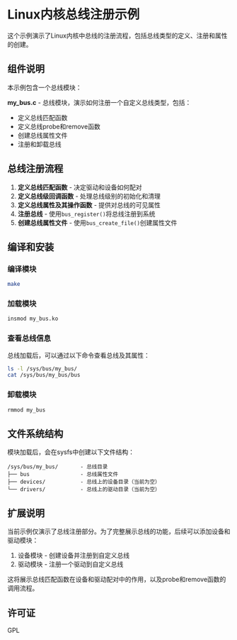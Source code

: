 # Linux内核总线注册示例

这个示例演示了Linux内核中总线的注册流程，包括总线类型的定义、注册和属性的创建。

## 组件说明

本示例包含一个总线模块：

**my_bus.c** - 总线模块，演示如何注册一个自定义总线类型，包括：
- 定义总线匹配函数
- 定义总线probe和remove函数
- 创建总线属性文件
- 注册和卸载总线

## 总线注册流程

1. **定义总线匹配函数** - 决定驱动和设备如何配对
2. **定义总线级回调函数** - 处理总线级别的初始化和清理
3. **定义总线属性及其操作函数** - 提供对总线的可见属性
4. **注册总线** - 使用`bus_register()`将总线注册到系统
5. **创建总线属性文件** - 使用`bus_create_file()`创建属性文件

## 编译和安装

### 编译模块
```bash
make
```

### 加载模块
```bash
insmod my_bus.ko
```

### 查看总线信息
总线加载后，可以通过以下命令查看总线及其属性：
```bash
ls -l /sys/bus/my_bus/
cat /sys/bus/my_bus/bus
```

### 卸载模块
```bash
rmmod my_bus
```

## 文件系统结构

模块加载后，会在sysfs中创建以下文件结构：
```
/sys/bus/my_bus/       - 总线目录
├── bus                - 总线属性文件
├── devices/           - 总线上的设备目录（当前为空）
└── drivers/           - 总线上的驱动目录（当前为空）
```

## 扩展说明

当前示例仅演示了总线注册部分。为了完整展示总线的功能，后续可以添加设备和驱动模块：
1. 设备模块 - 创建设备并注册到自定义总线
2. 驱动模块 - 注册一个驱动到自定义总线

这将展示总线匹配函数在设备和驱动配对中的作用，以及probe和remove函数的调用流程。

## 许可证

GPL 